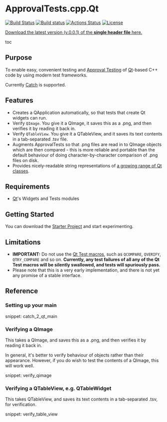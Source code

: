 <a id="top"></a>

# ApprovalTests.cpp.Qt


[![Build Status](https://travis-ci.com/approvals/ApprovalTests.cpp.Qt.svg?branch=master)](https://travis-ci.com/approvals/ApprovalTests.cpp.Qt/branches)
[![Build status](https://ci.appveyor.com/api/projects/status/pf8et0nk1mdajskf/branch/master?svg=true)](https://ci.appveyor.com/project/isidore/approvaltests-cpp-qt/branch/master) 
[![Actions Status](https://github.com/approvals/ApprovalTests.cpp.Qt/workflows/build/badge.svg)](https://github.com/approvals/ApprovalTests.cpp.Qt/actions)
[![License](https://img.shields.io/badge/License-Apache%202.0-blue.svg)](https://opensource.org/licenses/Apache-2.0)

<a href="https://github.com/approvals/ApprovalTests.cpp.Qt/releases/download/v.0.0.1/ApprovalTestsQt.v.0.0.1.hpp">Download the latest version (v.0.0.1) of the **single header file** here.</a>

toc

## Purpose

To enable easy, convenient testing and [Approval Testing](https://github.com/approvals/ApprovalTests.cpp) of [Qt](https://www.qt.io)-based C++ code by using modern test frameworks.

Currently [Catch](https://github.com/catchorg/Catch2) is supported.

## Features

* Creates a QApplication automatically, so that tests that create Qt widgets can run.
* Verify `QImage`. You give it a QImage, it saves this as a .png, and then verifies it by reading it back in.
* Verify `QTableView`. You give it a QTableView, and it saves its text contents in a tab-separated .tsv file.
* Augments ApprovalTests so that .png files are read in to QImage objects which are then compared - this is more reliable and portable than the default behaviour of doing character-by-character comparison of .png files on disk.
* Provides nicely-readable string representations of [a growing range of Qt classes](https://github.com/approvals/ApprovalTests.cpp.Qt/blob/master/ApprovalTestsQt/integrations/catch/Catch2QtStringMaker.h).

## Requirements

* [Qt](https://www.qt.io)'s Widgets and Tests modules

## Getting Started

You can download the [Starter Project](https://github.com/approvals/ApprovalTests.cpp.Qt.StarterProject) and start experimenting.

## Limitations

* **IMPORTANT:** Do not use the [Qt Test macros](https://doc.qt.io/qt-5/qtest.html#macros), such as `QCOMPARE`, `QVERIFY`, `QTRY_COMPARE` and so on. **Currently, any test failures of all any of the Qt Test macros will be silently swallowed, and tests will spuriously pass.**
* Please note that this is a very early implementation, and there is not yet any promise of a stable interface.

## Reference

### Setting up your main

snippet: catch_2_qt_main

### Verifying a QImage

This takes a QImage, and saves this as a .png, and then verifies it by reading it back in.

In general, it's better to verify behaviour of objects rather than their appearance. However, if you do wish to test the contents of a QImage, this will work well.

snippet: verify_qimage

### Verifying a QTableView, e.g. QTableWidget

This takes QTableView, and saves its text contents in a tab-separated .tsv, for verification.

snippet: verify_table_view
